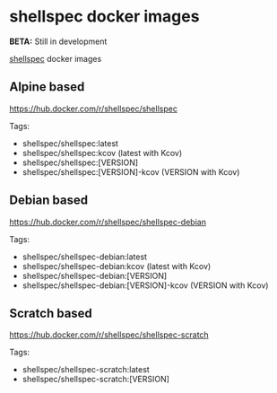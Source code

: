 # shellspec docker images

**BETA:** Still in development

[shellspec](https://github.com/shellspec/shellspec) docker images

## Alpine based

https://hub.docker.com/r/shellspec/shellspec

Tags:

- shellspec/shellspec:latest
- shellspec/shellspec:kcov (latest with Kcov)
- shellspec/shellspec:[VERSION]
- shellspec/shellspec:[VERSION]-kcov (VERSION with Kcov)

 ## Debian based

https://hub.docker.com/r/shellspec/shellspec-debian

Tags:

- shellspec/shellspec-debian:latest
- shellspec/shellspec-debian:kcov (latest with Kcov)
- shellspec/shellspec-debian:[VERSION]
- shellspec/shellspec-debian:[VERSION]-kcov (VERSION with Kcov)

 ## Scratch based

https://hub.docker.com/r/shellspec/shellspec-scratch

Tags:

- shellspec/shellspec-scratch:latest
- shellspec/shellspec-scratch:[VERSION]
